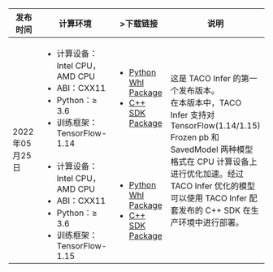 <table>
<thead>
<tr>
<th width="18%">发布时间</th>
<th width="30%">计算环境</th>
<th width="23%">>下载链接</th>
<th>说明</th>
</tr>
</thead>
<tbody><tr>
<td rowspan=2>2022年05月25日</td>
<td>
<ul style="margin-bottom:0px">
<li>计算设备：Intel CPU，AMD CPU</li>
<li>ABI：CXX11</li>
<li>Python：≥ 3.6</li>
<li>训练框架：TensorFlow-1.14</li>
</ul>
</td>
<td><ul style="margin-bottom:0px">
<li><a href="https://taco-1251783334.cos.ap-shanghai.myqcloud.com/release/infer/0.1.0/taco-0.1.0_rc_tf1.14_x86-cp36-cp36m-linux_x86_64.whl">Python Whl Package</a></li>
<li><a href="https://taco-1251783334.cos.ap-shanghai.myqcloud.com/release/infer/0.1.0/taco-0.1.0_rc_tf1.14_x86.tar.gz">C++ SDK Package</a></li>
</ul>
</td>
<td rowspan=2>这是 TACO Infer 的第一个发布版本。<br>在本版本中，TACO Infer 支持对 TensorFlow(1.14/1.15) Frozen pb 和 SavedModel 两种模型格式在 CPU 计算设备上进行优化加速。经过 TACO Infer 优化的模型可以使用 TACO Infer 配套发布的 C++ SDK 在生产环境中进行部署。</td>
</tr>
<tr>
<td>
<ul style="margin-bottom:0px">
<li>计算设备：Intel CPU，AMD CPU</li>
<li>ABI：CXX11</li>
<li>Python：≥ 3.6</li>
<li>训练框架：TensorFlow-1.15</li>
</ul>
</td>
<td><ul style="margin-bottom:0px">
<li><a href="https://taco-1251783334.cos.ap-shanghai.myqcloud.com/release/infer/0.1.0/taco-0.1.0_rc_tf1.15_x86-cp36-cp36m-linux_x86_64.whl">Python Whl Package</a></li>
<li><a href="https://taco-1251783334.cos.ap-shanghai.myqcloud.com/release/infer/0.1.0/taco-0.1.0_rc_tf1.15_x86.tar.gz">C++ SDK Package</a></li>
</ul></td>
</tr>
</tbody></table>
